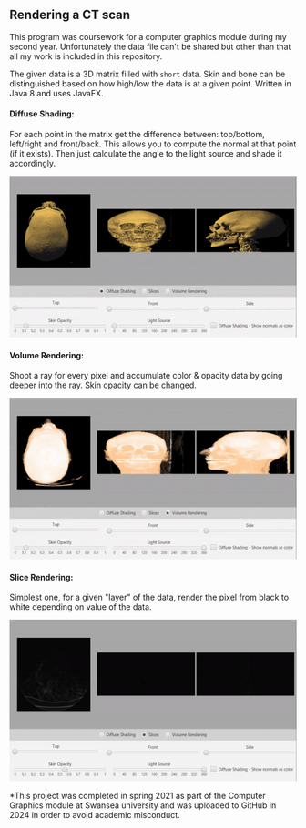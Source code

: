 ## Rendering a CT scan
This program was coursework for a computer graphics module during my second year. Unfortunately the data file can't be shared but other than that all my work is included in this repository.

The given data is a 3D matrix filled with `short` data. Skin and bone can be distinguished based on how high/low the data is at a given point. Written in Java 8 and uses JavaFX.

#### Diffuse Shading:
For each point in the matrix get the difference between: top/bottom, left/right and front/back. This allows you to compute the normal at that point (if it exists). Then just calculate the angle to the light source and shade it accordingly.

![Diffuse](img/diffuse.gif)

#### Volume Rendering:
Shoot a ray for every pixel and accumulate color & opacity data by going deeper into the ray. Skin opacity can be changed.

![Volume](img/volume.gif)

#### Slice Rendering:
Simplest one, for a given "layer" of the data, render the pixel from black to white depending on value of the data.

![Slides](img/slides.gif)

*This project was completed in spring 2021 as part of the Computer Graphics module at Swansea university and was uploaded to GitHub in 2024 in order to avoid academic misconduct.
